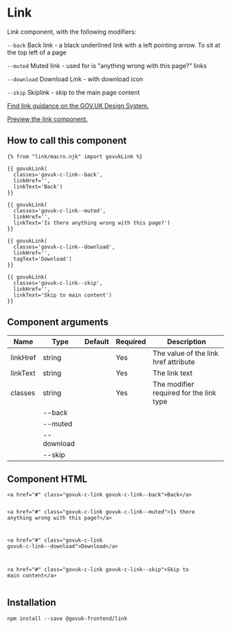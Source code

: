 


<h1 class="govuk-u-heading-36">
Link
</h1>

<p class="govuk-u-core-24">
Link component, with the following modifiers:

`--back`
Back link - a black underlined link with a left pointing arrow. To sit at the top left of a page

`--muted`
Muted link - used for is "anything wrong with this page?" links

`--download`
Download Link - with download icon

`--skip`
Skiplink - skip to the main page content
</p>

<p class="govuk-u-copy-19">
  <a href="http://www.linktodesignsystem.com/link">Find link guidance on the GOV.UK Design System.</a>
</p>


<p class="govuk-u-copy-19">
<a href="http://govuk-frontend-review.herokuapp.com/components/link/preview">Preview the link component.
</a>
</p>

  <h2 class="govuk-u-heading-24">How to call this component</h2>

  <pre><code>{% from &quot;link/macro.njk&quot; import govukLink %}

{{ govukLink(
  classes=&#39;govuk-c-link--back&#39;,
  linkHref=&#39;&#39;,
  linkText=&#39;Back&#39;)
}}

{{ govukLink(
  classes=&#39;govuk-c-link--muted&#39;,
  linkHref=&#39;&#39;,
  linkText=&#39;Is there anything wrong with this page?&#39;)
}}

{{ govukLink(
  classes=&#39;govuk-c-link--download&#39;,
  linkHref=&#39;&#39;,
  tagText=&#39;Download&#39;)
}}

{{ govukLink(
  classes=&#39;govuk-c-link--skip&#39;,
  linkHref=&#39;&#39;,
  linkText=&#39;Skip to main content&#39;)
}}
</code></pre>

<h2 class="govuk-u-heading-24">Component arguments</h2>

<div>

<!-- TODO: Use the table macro here and pass it component argument data -->
| Name      | Type    | Default | Required  | Description
|---        |---      |---      |---        |---
| linkHref  | string  |         | Yes       | The value of the link href attribute
| linkText  | string  |         | Yes       | The link text
| classes   | string  |         | Yes       | The modifier required for the link type
                                            | --back
                                            | --muted
                                            | --download
                                            | --skip

</div>

<h2 class="govuk-u-heading-24">Component HTML</h2>
<pre><code>&lt;a href=&quot;#&quot; class=&quot;govuk-c-link govuk-c-link--back&quot;&gt;Back&lt;/a&gt;

&lt;a href=&quot;#&quot; class=&quot;govuk-c-link govuk-c-link--muted&quot;&gt;Is there anything wrong with this page?&lt;/a&gt;

&lt;a href=&quot;#&quot; class=&quot;govuk-c-link govuk-c-link--download&quot;&gt;Download&lt;/a&gt;

&lt;a href=&quot;#&quot; class=&quot;govuk-c-link govuk-c-link--skip&quot;&gt;Skip to main content&lt;/a&gt;
</code></pre>

<h2 class="govuk-u-heading-24">Installation</h2>
<pre><code>npm install --save @govuk-frontend/link</code></pre>

